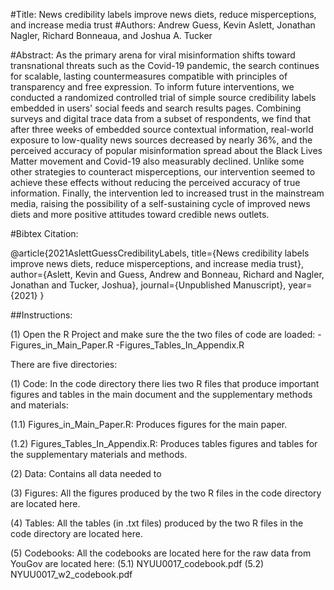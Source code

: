 
#Title: News credibility labels improve news diets, reduce misperceptions, and increase media trust
#Authors: Andrew Guess, Kevin Aslett, Jonathan Nagler, Richard Bonneaua, and Joshua A. Tucker

#Abstract: 
As the primary arena for viral misinformation shifts toward transnational threats such as the Covid-19 pandemic, the search continues for scalable, lasting countermeasures compatible with principles of transparency and free expression. To inform future interventions, we conducted a randomized controlled trial of simple source credibility labels embedded in users' social feeds and search results pages. Combining surveys and digital trace data from a subset of respondents, we find that after three weeks of embedded source contextual information, real-world exposure to low-quality news sources decreased by nearly 36\%, and the perceived accuracy of popular misinformation spread about the Black Lives Matter movement and Covid-19 also measurably declined. Unlike some other strategies to counteract misperceptions, our intervention seemed to achieve these effects without reducing the perceived accuracy of true information. Finally, the intervention led to increased trust in the mainstream media, raising the possibility of a self-sustaining cycle of improved news diets and more positive attitudes toward credible news outlets.

#Bibtex Citation:

@article{2021AslettGuessCredibilityLabels,
  title={News credibility labels improve news diets, reduce misperceptions, and increase media trust},
  author={Aslett, Kevin and Guess, Andrew and Bonneau, Richard and Nagler, Jonathan and Tucker, Joshua},
  journal={Unpublished Manuscript},
  year={2021}
}

##Instructions:

(1) Open the R Project and make sure the the two files of code are loaded:
-Figures_in_Main_Paper.R
-Figures_Tables_In_Appendix.R

There are five directories:

(1) Code: In the code directory there lies two R files that produce important figures and tables in the main document and the supplementary methods and materials:

(1.1) Figures_in_Main_Paper.R: Produces figures for the main paper.

(1.2) Figures_Tables_In_Appendix.R: Produces tables figures and tables for the supplementary materials and methods.

(2) Data: Contains all data needed to 

(3) Figures: All the figures produced by the two R files in the code directory are located here.

(4) Tables: All the tables (in .txt files) produced by the two R files in the code directory are located here.

(5) Codebooks: All the codebooks are located here for the raw data from YouGov are located here: 
(5.1) NYUU0017_codebook.pdf
(5.2) NYUU0017_w2_codebook.pdf

